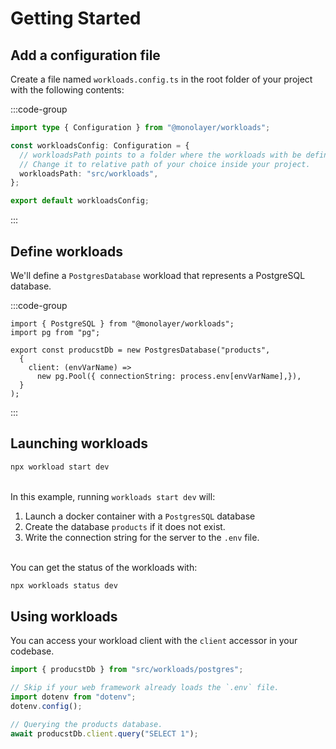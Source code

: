 # Getting Started

## Add a configuration file

Create a file named `workloads.config.ts` in the root folder of your project
with the following contents:

:::code-group

```ts [workloads.config.ts]
import type { Configuration } from "@monolayer/workloads";

const workloadsConfig: Configuration = {
  // workloadsPath points to a folder where the workloads with be defined.
  // Change it to relative path of your choice inside your project.
  workloadsPath: "src/workloads",
};

export default workloadsConfig;
```

:::

## Define workloads

We'll define a `PostgresDatabase` workload that represents a PostgreSQL database.

:::code-group

```ts[src/workloads/postgres.ts]
import { PostgreSQL } from "@monolayer/workloads";
import pg from "pg";

export const producstDb = new PostgresDatabase("products",
  {
    client: (envVarName) =>
      new pg.Pool({ connectionString: process.env[envVarName],}),
  }
);
```

:::

## Launching workloads

```bash
npx workload start dev
```

\
In this example, running `workloads start dev` will:

1. Launch a docker container with a `PostgresSQL` database
2. Create the database `products` if it does not exist.
3. Write the connection string for the server to the `.env` file.

\
You can get the status of the workloads with:

```bash
npx workloads status dev
```

## Using workloads

You can access your workload client with the `client` accessor in your codebase.

```ts
import { producstDb } from "src/workloads/postgres";

// Skip if your web framework already loads the `.env` file.
import dotenv from "dotenv";
dotenv.config();

// Querying the products database.
await producstDb.client.query("SELECT 1");
```
